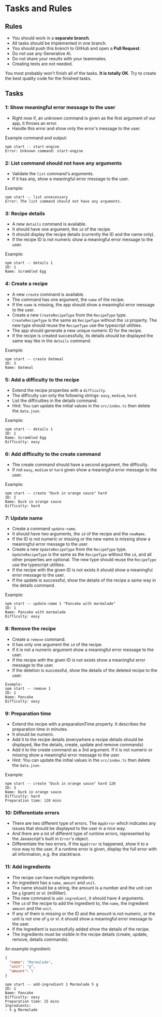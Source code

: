 # Tasks and Rules

## Rules

- You should work in a **separate branch**.
- All tasks should be implemented in one branch.
- You should push this branch to GitHub and open a **Pull Request**. 
- Do not use any Generative AI.
- Do not share your results with your teammates.
- Creating tests are not needed.

You most probably won't finish all of the tasks. **It is totally OK**. Try to
create the best quality code for the finished tasks.

## Tasks

### 1: Show meaningful error message to the user

- Right now if, an unknown command is given as the first argument of
our app, it throws an error.
- Handle this error and show only the error's message to the user.

Example command and output:

```
npm start -- start-engine
Error: Unknown command: start-engine
```

### 2: List command should not have any arguments

- Validate the `list` command's arguments.
- If it has any, show a meaningful error message to the user.

Example:
```
npm start -- list unnecessary
Error: The list command should not have any arguments.
```

### 3: Recipe details

- A new `details` command is available.
- It should have one argument, the `id` of the recipe.
- It should display the recipe details (currently the ID and the name only).
- If the recipe ID is not numeric show a meaningful error message to the user.

Example:
```
npm start -- details 1
ID: 1
Name: Scrambled Egg
```

### 4: Create a recipe

- A new `create` command is available.
- The command has one argument, the `name` of the recipe.
- If the `name` is missing, the app should show a meaningful error message to the user.
- Create a new `CreateRecipeType` from the `RecipeType` type. `CreateRecipeType` is the same as `RecipeType` without the `id` property. The new type should reuse the `RecipeType` use the typescript utilities.
- The app should generate a new unique numeric ID for the recipe.
- If the recipe is created successfully, its details should be displayed
  the same way like in the `details` command.

Example:
```
npm start -- create Oatmeal
ID: 3
Name: Oatmeal
```

### 5: Add a difficulty to the recipe

- Extend the recipe properties with a `difficulty`.
- The difficulty can only the following strings: `easy`, `medium`, `hard`.
- List the difficulties in the details command.
- Hint: You can update the initial values in the `src/index.ts` then delete the `data.json`.

Example:
```
npm start -- details 1
ID: 1
Name: Scrambled Egg
Difficulty: easy
```

### 6: Add difficulty to the create command

- The create command should have a second argument, the difficulty.
- If not `easy`, `medium` or `hard` given show a meaningful error message to the user.

Example:
```
npm start -- create "Duck in orange sauce" hard
ID: 2
Name: Duck in orange sauce
Difficulty: hard
```

### 7: Update name

- Create a command `update-name`.
- It should have two arguments, the `id` of the recipe and the `newName`.
- If the ID is not numeric or missing or the new name is missing show a meaningful error message to the user.
- Create a new `UpdateRecipeType` from the `RecipeType` type. `UpdateRecipeType` is the same as the `RecipeType` without the `id`, and all other properties are optional. The new type should reuse the `RecipeType` use the typescript utilities.
- If the recipe with the given ID is not exists it should show a meaningful error message to the user.
- If the update is successful, show the details of the recipe a same way in the details command.

Example:
```
npm start -- update-name 1 "Pancake with marmalade"
ID: 1
Name: Pancake with marmalade
Difficulty: easy
```

### 8: Remove the recipe

- Create a `remove` command.
- It has only one argument the `id` of the recipe.
- If it is not a numeric argument show a meaningful error message to the user.
- If the recipe with the given ID is not exists show a meaningful error message to the user.
- If the deletion is successful, show the details of the deleted recipe to the user.

```
Example:
npm start -- remove 1
ID: 1
Name: Pancake
Difficulty: easy
```

### 9: Preparation time

- Extend the recipe with a preparationTime property. It describes the preparation time in minutes.
- It should be numeric.
- Add it to the recipe details (everywhere a recipe 
details should be displayed, like the details, create, update and remove commands)
- Add it to the create command as a 3rd argument. If it is not numeric or missing show a 
meaningful error message to the user.
- Hint: You can update the initial values in the `src/index.ts` then delete the `data.json`.

Example:
```
npm start -- create "Duck in orange sauce" hard 120 
ID: 3
Name: Duck in orange sauce
Difficulty: hard
Preparation time: 120 mins
```

### 10: Differentiate errors

- There are two different type of errors. The `AppError` which indicates
any issues that should be displayed to the user in a nice way.
- And there are a lot of different type of runtime errors, represented by the Javascript's built in `Error`'s object.
- Differentiate the two errors. If the `AppError` is happened, show it to a nice way to the user, if a runtime error is given, display the full error with all information, e.g. the stacktrace.

### 11: Add ingredients

- The recipe can have multiple ingredients. 
- An ingredient has a `name`, `amount` and `unit`.
- The name should be a string, the amount is a number and the unit can be `g` (gram) or `ml` (milliliter).
- The new command is `add-ingredient`, it should have 4 arguments. 
- The `id` of the recipe to add the ingredient to, the `name`, the ingredient `amount` and the `unit`.
- If any of them is missing or the ID and the amount is not numeric, or the unit is not one of `g` or `ml` it should show a meaningful error message to the user.
- If the ingredient is successfully added show the details of the recipe. 
- The ingredients must be visible in the recipe details (create, update, remove, details commands).

An example ingredient:

```json
{
  "name": "Marmalade",
  "unit": "g",
  "amount": 5
}
```

```
npm start -- add-ingredient 1 Marmalade 5 g
ID: 1
Name: Pancake
Difficulty: easy
Preparation time: 15 mins
Ingredients:
- 5 g Marmalade
```
